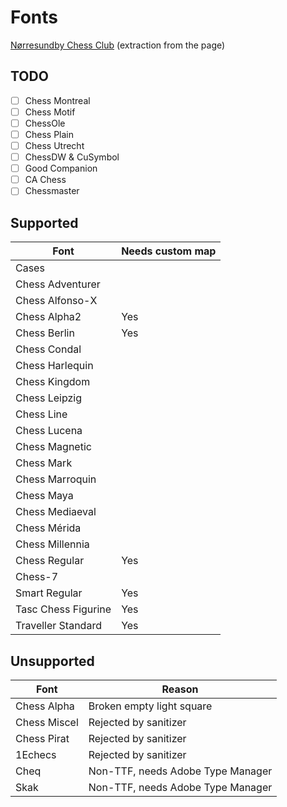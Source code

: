 # Fonts

[Nørresundby Chess Club](https://www.enpassant.dk/chess/fonteng.htm)
(extraction from the page)

## TODO

- [ ] Chess Montreal
- [ ] Chess Motif
- [ ] ChessOle
- [ ] Chess Plain
- [ ] Chess Utrecht
- [ ] ChessDW & CuSymbol
- [ ] Good Companion
- [ ] CA Chess
- [ ] Chessmaster

## Supported

| Font                | Needs custom map |
| ------------------- | ---------------- |
| Cases               |                  |
| Chess Adventurer    |                  |
| Chess Alfonso-X     |                  |
| Chess Alpha2        | Yes              |
| Chess Berlin        | Yes              |
| Chess Condal        |                  |
| Chess Harlequin     |                  |
| Chess Kingdom       |                  |
| Chess Leipzig       |                  |
| Chess Line          |                  |
| Chess Lucena        |                  |
| Chess Magnetic      |                  |
| Chess Mark          |                  |
| Chess Marroquin     |                  |
| Chess Maya          |                  |
| Chess Mediaeval     |                  |
| Chess Mérida        |                  |
| Chess Millennia     |                  |
| Chess Regular       | Yes              |
| Chess-7             |                  |
| Smart Regular       | Yes              |
| Tasc Chess Figurine | Yes              |
| Traveller Standard  | Yes              |

## Unsupported

| Font         | Reason                            |
| ------------ | --------------------------------- |
| Chess Alpha  | Broken empty light square         |
| Chess Miscel | Rejected by sanitizer             |
| Chess Pirat  | Rejected by sanitizer             |
| 1Echecs      | Rejected by sanitizer             |
| Cheq         | Non-TTF, needs Adobe Type Manager |
| Skak         | Non-TTF, needs Adobe Type Manager |
